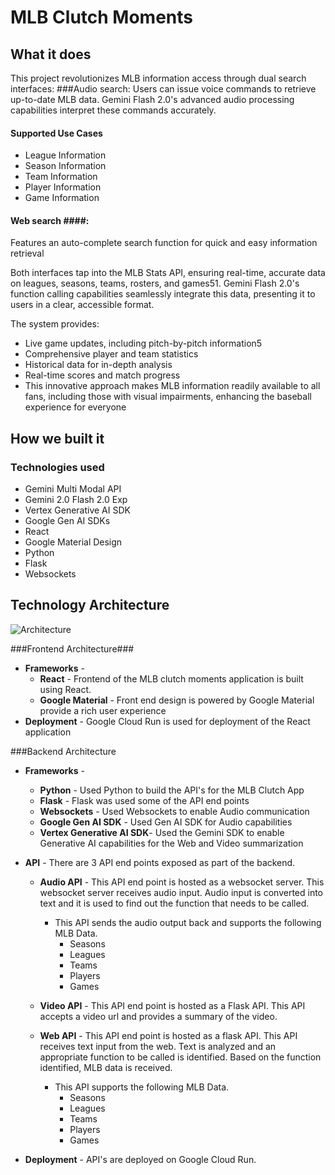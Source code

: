 # MLB Clutch Moments

## What it does
This project revolutionizes MLB information access through dual search interfaces:
###Audio search: 
Users can issue voice commands to retrieve up-to-date MLB data. Gemini Flash 2.0's advanced audio processing capabilities interpret these commands accurately.
#### Supported Use Cases ####
* League Information
* Season Information
* Team Information
* Player Information
* Game Information

#### Web search ####: 
Features an auto-complete search function for quick and easy information retrieval

Both interfaces tap into the MLB Stats API, ensuring real-time, accurate data on leagues, seasons, teams, rosters, and games51. Gemini Flash 2.0's function calling capabilities seamlessly integrate this data, presenting it to users in a clear, accessible format.

The system provides:
* Live game updates, including pitch-by-pitch information5
* Comprehensive player and team statistics
* Historical data for in-depth analysis
* Real-time scores and match progress
* This innovative approach makes MLB information readily available to all fans, including those with visual impairments, enhancing the baseball experience for everyone

## How we built it ##
### Technologies used ###

* Gemini Multi Modal API
* Gemini 2.0 Flash 2.0 Exp
* Vertex Generative AI SDK
* Google Gen AI SDKs
* React
* Google Material Design
* Python
* Flask
* Websockets

## Technology Architecture ##
![Architecture](https://storage.cloud.google.com/baseballfan/Untitled%20Diagram.png)

###Frontend Architecture###

* **Frameworks** - 
     * **React** - Frontend of the MLB clutch moments application is built using React.
     * **Google Material** - Front end design is powered by Google Material provide a rich user experience
* **Deployment** -  Google Cloud Run is used for deployment of the React application  

###Backend Architecture

* **Frameworks** - 
     * **Python** - Used Python to build the API's for the MLB Clutch App
     * **Flask** - Flask was used some of the API end points
     * **Websockets** - Used Websockets to enable Audio communication
     * **Google Gen AI SDK** - Used Gen AI SDK for Audio capabilities
     * **Vertex Generative AI SDK**- Used the Gemini SDK to enable Generative AI capabilities for the Web and Video summarization

* **API** - There are 3 API end points exposed as part of the backend.

     * **Audio API** - This API end point is hosted as a websocket server. This websocket server receives audio input. Audio input is converted into text and it is used to find out the function that needs to be called.
         * This API sends the audio output back and supports the following MLB Data.
             * Seasons
             * Leagues
             * Teams
             * Players
             * Games

     * **Video API** - This API end point is hosted as a Flask API. This API accepts a video url and provides a summary of the video.

     * **Web API** - This API end point is hosted as a flask API. This API receives text input from the web. Text is analyzed and an appropriate function to be called is identified. Based on the function identified, MLB data is received.
         * This API supports the following MLB Data.
             * Seasons
             * Leagues
             * Teams
             * Players
             * Games

* **Deployment** - API's are deployed on Google Cloud Run.
